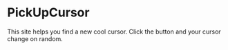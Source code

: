 # PickUpCursor
This site helps you find a new cool cursor. Click the button and your cursor change on random.
